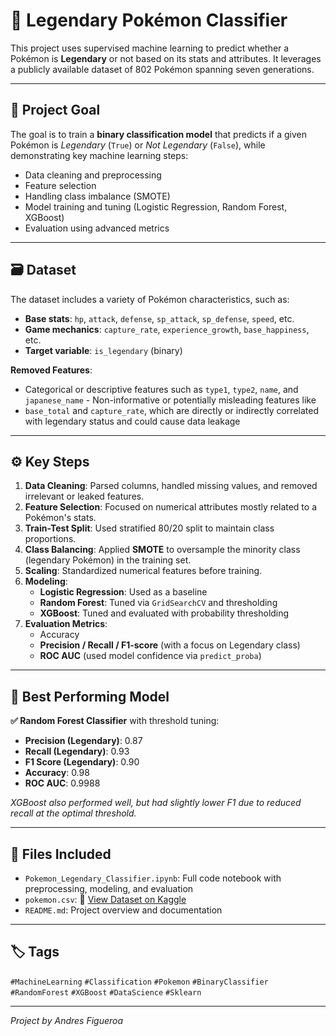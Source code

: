 # 🧠 Legendary Pokémon Classifier

This project uses supervised machine learning to predict whether a Pokémon is **Legendary** or not based on its stats and attributes. It leverages a publicly available dataset of 802 Pokémon spanning seven generations.

---

## 📌 Project Goal

The goal is to train a **binary classification model** that predicts if a given Pokémon is *Legendary* (`True`) or *Not Legendary* (`False`), while demonstrating key machine learning steps:

- Data cleaning and preprocessing
- Feature selection
- Handling class imbalance (SMOTE)
- Model training and tuning (Logistic Regression, Random Forest, XGBoost)
- Evaluation using advanced metrics

---

## 🗃️ Dataset

The dataset includes a variety of Pokémon characteristics, such as:

- **Base stats**: `hp`, `attack`, `defense`, `sp_attack`, `sp_defense`, `speed`, etc.
- **Game mechanics**: `capture_rate`, `experience_growth`, `base_happiness`, etc.
- **Target variable**: `is_legendary` (binary)

**Removed Features**:
- Categorical or descriptive features such as `type1`, `type2`, `name`, and `japanese_name` - Non-informative or potentially misleading features like
- `base_total` and `capture_rate`, which are directly or indirectly correlated with legendary status and could cause data leakage

---

## ⚙️ Key Steps

1. **Data Cleaning**: Parsed columns, handled missing values, and removed irrelevant or leaked features.
2. **Feature Selection**: Focused on numerical attributes mostly related to a Pokémon's stats.
3. **Train-Test Split**: Used stratified 80/20 split to maintain class proportions.
4. **Class Balancing**: Applied **SMOTE** to oversample the minority class (legendary Pokémon) in the training set.
5. **Scaling**: Standardized numerical features before training.
6. **Modeling**:
   - **Logistic Regression**: Used as a baseline
   - **Random Forest**: Tuned via `GridSearchCV` and thresholding
   - **XGBoost**: Tuned and evaluated with probability thresholding
7. **Evaluation Metrics**:
   - Accuracy
   - **Precision / Recall / F1-score** (with a focus on Legendary class)
   - **ROC AUC** (used model confidence via `predict_proba`)
     
---

## 🤖 Best Performing Model

**✅ Random Forest Classifier** with threshold tuning:

- **Precision (Legendary)**: 0.87  
- **Recall (Legendary)**: 0.93  
- **F1 Score (Legendary)**: 0.90  
- **Accuracy**: 0.98  
- **ROC AUC**: 0.9988

*XGBoost also performed well, but had slightly lower F1 due to reduced recall at the optimal threshold.*

---

## 📁 Files Included

- `Pokemon_Legendary_Classifier.ipynb`: Full code notebook with preprocessing, modeling, and evaluation
- `pokemon.csv`: 🔗 [View Dataset on Kaggle]([https://github.com/andresfigueroa282/Pokemon-Legendary-Classifier](https://www.kaggle.com/datasets/rounakbanik/pokemon)) 
- `README.md`: Project overview and documentation

---

## 🏷️ Tags

`#MachineLearning` `#Classification` `#Pokemon` `#BinaryClassifier` `#RandomForest` `#XGBoost` `#DataScience` `#Sklearn`

---

*Project by Andres Figueroa*
